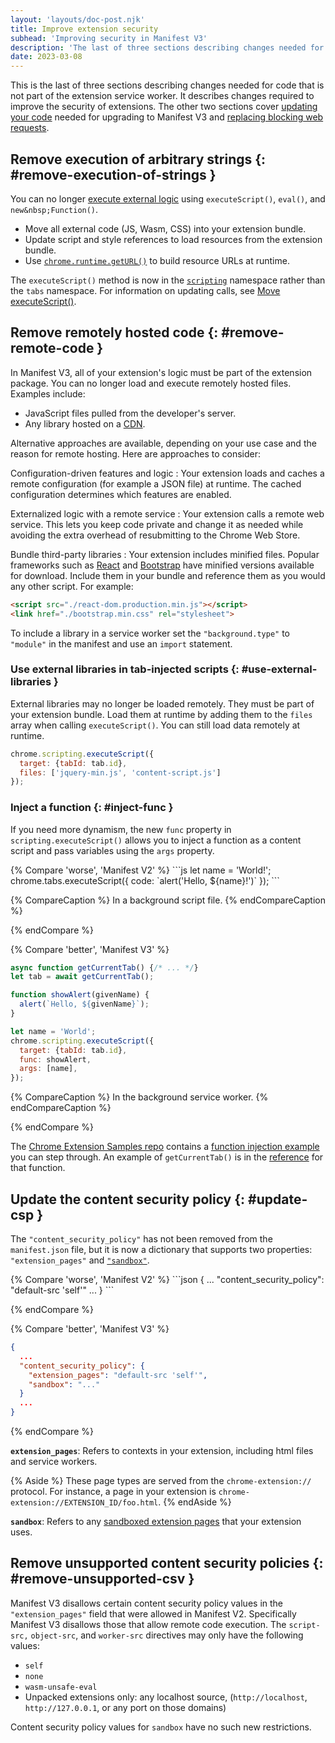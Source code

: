 ```yaml
---
layout: 'layouts/doc-post.njk'
title: Improve extension security
subhead: 'Improving security in Manifest V3'
description: 'The last of three sections describing changes needed for code that is not part of the extension service worker.'
date: 2023-03-08
---
```


This is the last of three sections describing changes needed for code that is not part of the extension service worker. It describes changes required to improve the security of extensions. The other two sections cover [updating your code](/docs/extensions/migrating/api-calls) needed for upgrading to Manifest V3 and [replacing blocking web requests](/docs/extensions/migrating/blocking-web-requests).

## Remove execution of arbitrary strings {: #remove-execution-of-strings }

You can no longer [execute external logic](/docs/extensions/mv3/intro/mv3-overview#remotely-hosted-code) using `executeScript()`, `eval()`, and `new&nbsp;Function()`.

- Move all external code (JS, Wasm, CSS) into your extension bundle.
- Update script and style references to load resources from the extension bundle.
- Use [`chrome.runtime.getURL()`](/docs/extensions/reference/runtime/#method-getURL) to build resource URLs at runtime.

The `executeScript()` method is now in the [`scripting`](/docs/extensions/reference/scripting/) namespace rather than the `tabs` namespace. For information on updating calls, see [Move executeScript()](/docs/extensions/upgrade-to-mv3/update-code#move-executescript).

## Remove remotely hosted code {: #remove-remote-code }

In Manifest V3, all of your extension's logic must be part of the extension package. You can no longer load and execute remotely hosted files. Examples include:

- JavaScript files pulled from the developer's server.
- Any library hosted on a [CDN][mdn-cdn].

Alternative approaches are available, depending on your use case and the reason for remote hosting. Here are approaches to consider:

Configuration-driven features and logic
: Your extension loads and caches a remote configuration (for example a JSON file) at runtime. The cached configuration determines which features are enabled.

Externalized logic with a remote service
: Your extension calls a remote web service. This lets you keep code private and change it as needed while avoiding the extra overhead of resubmitting to the Chrome Web Store.

Bundle third-party libraries
: Your extension includes minified files. Popular frameworks such as [React](https://reactjs.org/docs/cdn-links.html) and [Bootstrap](https://getbootstrap.com/docs/5.1/getting-started/introduction/) have minified versions available for download. Include them in your bundle and reference them as you would any other script. For example:

```html
<script src="./react-dom.production.min.js"></script>
<link href="./bootstrap.min.css" rel="stylesheet">
```

To include a library in a service worker set the `"background.type"` to `"module"` in the manifest and use an `import` statement.

### Use external libraries in tab-injected scripts {: #use-external-libraries }

External libraries may no longer be loaded remotely. They must be part of your extension bundle. Load them at runtime by adding them to the `files` array when calling `executeScript()`. You can still load data remotely at runtime.

```js
chrome.scripting.executeScript({
  target: {tabId: tab.id},
  files: ['jquery-min.js', 'content-script.js']
});
```
### Inject a function {: #inject-func }

If you need more dynamism, the new `func` property in `scripting.executeScript()` allows you to inject a function as a content script and pass variables using the `args` property. 

<div class="switcher">
{% Compare 'worse', 'Manifest V2' %}
```js
let name = 'World!';
chrome.tabs.executeScript({
  code: `alert('Hello, ${name}!')`
});
```

{% CompareCaption %}
In a background script file.
{% endCompareCaption %}

{% endCompare %}

{% Compare 'better', 'Manifest V3' %}
```js
async function getCurrentTab() {/* ... */}
let tab = await getCurrentTab();

function showAlert(givenName) {
  alert(`Hello, ${givenName}`);
}

let name = 'World';
chrome.scripting.executeScript({
  target: {tabId: tab.id},
  func: showAlert,
  args: [name],
});
```

{% CompareCaption %}
In the background service worker.
{% endCompareCaption %}

{% endCompare %}
</div>

The [Chrome Extension Samples repo](https://github.com/GoogleChrome/chrome-extensions-samples.git) contains a [function injection example](https://github.com/GoogleChrome/chrome-extensions-samples/blob/main/reference/mv3/intro/mv3-migration/content-scripts/popup.js) you can step through. An example of `getCurrentTab()` is in the [reference](/docs/extensions/reference/tabs/#get-the-current-tab) for that function.

## Update the content security policy {: #update-csp }

The `"content_security_policy"` has not been removed from the `manifest.json` file, but it is now a dictionary that supports two properties: `"extension_pages"` and [`"sandbox"`](/docs/extensions/mv3/manifest/sandbox/).

<div class="switcher">
{% Compare 'worse', 'Manifest V2' %}
```json
{
  ...
  "content_security_policy": "default-src 'self'"
  ...
}
```


{% endCompare %}

{% Compare 'better', 'Manifest V3' %}
```json
{
  ...
  "content_security_policy": {
    "extension_pages": "default-src 'self'",
    "sandbox": "..."
  }
  ...
}
```

{% endCompare %}
</div>

**`extension_pages`**:  Refers to contexts in your extension, including html files and service workers.

{% Aside %}
These page types are served from the `chrome-extension://` protocol. For instance, a page in your extension is `chrome-extension://EXTENSION_ID/foo.html`.
{% endAside %}

**`sandbox`**: Refers to any [sandboxed extension pages](/docs/extensions/mv3/manifest/sandbox) that your extension uses.

## Remove unsupported content security policies {: #remove-unsupported-csv }

Manifest V3 disallows certain content security policy values in the `"extension_pages"` field that were allowed in Manifest V2. Specifically Manifest V3 disallows those that allow remote code execution. The `script-src,` `object-src`, and `worker-src` directives may only have the following values:

*   `self`
*   `none`
*  `wasm-unsafe-eval`
*   Unpacked extensions only: any localhost source, (`http://localhost`,  `http://127.0.0.1`, or any port on those domains)

Content security policy values for `sandbox` have no such new restrictions.


[mdn-cdn]: https://developer.mozilla.org/en-US/docs/Glossary/CDN
